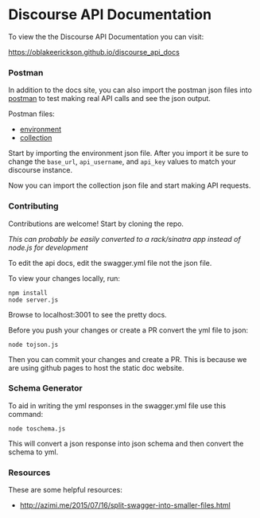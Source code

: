 # Discourse API Documentation

To view the the Discourse API Documentation you can visit:

  https://oblakeerickson.github.io/discourse_api_docs

### Postman

In addition to the docs site, you can also import the postman json files into
[postman](https://www.getpostman.com/) to test making real API calls and see the json output.

Postman files:
  - [environment](https://raw.githubusercontent.com/oblakeerickson/discourse_api_docs/master/postman/discourse_local.postman_environment.json)
  - [collection](https://raw.githubusercontent.com/oblakeerickson/discourse_api_docs/master/postman/discourse.postman_collection.json)

Start by importing the environment json file. After you import it be sure to
change the `base_url`, `api_username`, and `api_key` values to match your
discourse instance.

Now you can import the collection json file and start making API requests.

### Contributing

Contributions are welcome! Start by cloning the repo.

*This can probably be easily converted to a rack/sinatra app instead of
node.js for development*

To edit the api docs, edit the swagger.yml file not the json file.

To view your changes locally, run:

```
npm install
node server.js
```

Browse to localhost:3001 to see the pretty docs.

Before you push your changes or create a PR convert the yml file to json:

```
node tojson.js
```

Then you can commit your changes and create a PR. This is because we are using
github pages to host the static doc website.

### Schema Generator

To aid in writing the yml responses in the swagger.yml file use this command:

```
node toschema.js
```

This will convert a json response into json schema and then convert the schema
to yml.

### Resources

These are some helpful resources:

- http://azimi.me/2015/07/16/split-swagger-into-smaller-files.html
